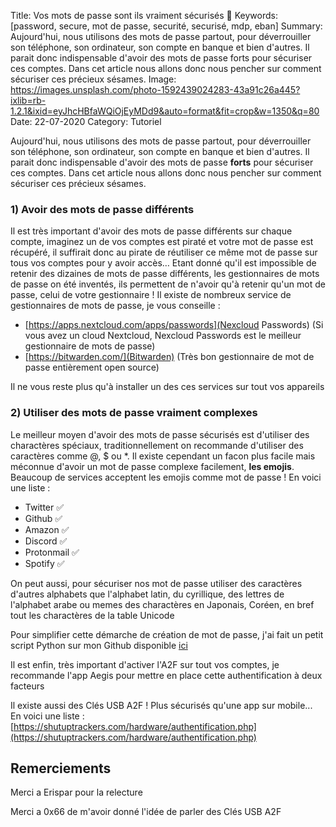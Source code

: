 Title: Vos mots de passe sont ils vraiment sécurisés 🔐
Keywords: [password, secure, mot de passe, securité, securisé, mdp, eban]
Summary: Aujourd'hui, nous utilisons des mots de passe partout, pour déverrouiller son téléphone, son ordinateur, son compte en banque et bien d'autres. Il parait donc indispensable d'avoir des mots de passe forts pour sécuriser ces comptes. Dans cet article nous allons donc nous pencher sur comment sécuriser ces précieux sésames.
Image: https://images.unsplash.com/photo-1592439024283-43a91c26a445?ixlib=rb-1.2.1&ixid=eyJhcHBfaWQiOjEyMDd9&auto=format&fit=crop&w=1350&q=80
Date: 22-07-2020
Category: Tutoriel

Aujourd'hui, nous utilisons des mots de passe partout, pour déverrouiller son téléphone, son ordinateur, son compte en banque et bien d'autres. Il parait donc indispensable d'avoir des mots de passe **forts** pour sécuriser ces comptes. Dans cet article nous allons donc nous pencher sur comment sécuriser ces précieux sésames.

### 1) Avoir des mots de passe différents

Il est très important d'avoir des mots de passe différents sur chaque compte, imaginez un de vos comptes est piraté et votre mot de passe est récupéré, il suffirait donc au pirate de réutiliser ce même mot de passe sur tous vos comptes pour y avoir accès… Etant donné qu'il est impossible de retenir des dizaines de mots de passe différents, les gestionnaires de mots de passe on été inventés, ils permettent de n'avoir qu'à retenir qu'un mot de passe, celui de votre gestionnaire ! Il existe de nombreux service de gestionnaires de mots de passe, je vous conseille :

  - [https://apps.nextcloud.com/apps/passwords](Nexcloud Passwords) (Si vous avez un cloud Nextcloud, Nexcloud Passwords est le meilleur gestionnaire de mots de passe)
  - [https://bitwarden.com/](Bitwarden) (Très bon gestionnaire de mot de passe entièrement open source)

Il ne vous reste plus qu'à installer un des ces services sur tout vos appareils

### 2) Utiliser des mots de passe vraiment complexes

Le meilleur moyen d'avoir des mots de passe sécurisés est d'utiliser des charactères spéciaux, traditionnellement on recommande d'utiliser des caractères comme @, $ ou \*.
Il existe cependant un facon plus facile mais méconnue d'avoir un mot de passe complexe facilement, **les emojis**.
Beaucoup de services acceptent les emojis comme mot de passe ! En voici une liste :

  - Twitter ✅
  - Github ✅
  - Amazon ✅
  - Discord ✅
  - Protonmail ✅
  - Spotify ✅

On peut aussi, pour sécuriser nos mot de passe utiliser des caractères d'autres alphabets que l'alphabet latin, du cyrillique, des lettres de l'alphabet arabe ou memes des charactères en Japonais, Coréen, en bref tout les charactères de la table Unicode

Pour simplifier cette démarche de création de mot de passe, j'ai fait un petit script Python sur mon Github disponible [ici](https://github.com/ebanDev/unicode-password-generator)

Il est enfin, très important d'activer l'A2F sur tout vos comptes, je recommande l'app Aegis pour mettre en place cette authentification à deux facteurs

Il existe aussi des Clés USB A2F ! Plus sécurisés qu'une app sur mobile... En voici une liste : [https://shutuptrackers.com/hardware/authentification.php](https://shutuptrackers.com/hardware/authentification.php)

## Remerciements

Merci a Erispar pour la relecture

Merci a 0x66 de m'avoir donné l'idée de parler des Clés USB A2F
